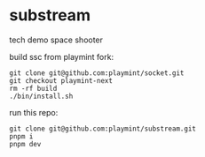 # substream

tech demo space shooter

build ssc from playmint fork:

```
git clone git@github.com:playmint/socket.git
git checkout playmint-next
rm -rf build
./bin/install.sh
```

run this repo:

```
git clone git@github.com:playmint/substream.git
pnpm i
pnpm dev
```
